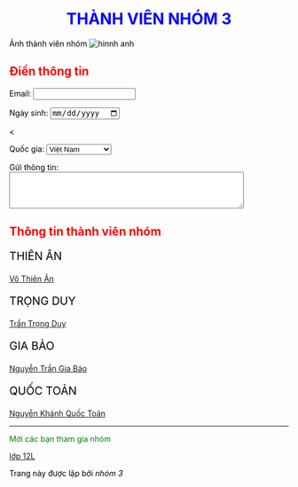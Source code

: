 <!DOCTYPE html>
<html>
<head>
<meta charset = "utf-8">
<style>
	body {color: black;}
	h1 {color: blue; text-align: center;}
	h2 { color: red;}
</style> 
<title>THÀNH VIÊN NHÓM 3</title>
</head>
<body>
<div>
<h1> THÀNH VIÊN NHÓM 3 </h1
<h2> Ảnh thành viên nhóm</h2>
<image src="https://scontent.xx.fbcdn.net/v/t1.15752-9/462558586_1109315000904647_7746154176286244615_n.jpg?stp=dst-jpg_s480x480_tt6&_nc_cat=102&ccb=1-7&_nc_sid=0024fc&_nc_eui2=AeGpkNzuNBiF8kiUl9uXVU0EFYNiCx8tIKEVg2ILHy0goQSnN9e1VPQAHC9Gd7p1QN4TCNmlOTvk3ePIGOmViVYa&_nc_ohc=nfp_BmyRVNoQ7kNvgHENtrj&_nc_ad=z-m&_nc_cid=0&_nc_zt=23&_nc_ht=scontent.xx&oh=03_Q7cD1QFE-UC495LiZ4B-NwkNMfXbgrqd99npqu_rezrb9ufm3A&oe=676F3FEF " alt = " hinnh anh"> 
<h2> Điền thông tin </h2>
<form>
  <label for="email">Email:</label>
  <input type="email" id="email" name="email">
</form>
<form>
  <label for="birthdate">Ngày sinh:</label>
  <input type="date" id="birthdate" name="birthdate">
</form>
<tr style="border: 1px solid">
<<form action="/register" method="post">
 
</form>
<form>
  <label for="country">Quốc gia:</label>
  <select id="country" name="country">
    <option value="vietnam">Việt Nam</option>
    <option value="usa">United States</option>
    <option value="uk">United Kingdom</option>
    <!-- Các quốc gia khác có thể được thêm vào đây -->
  </select>
</form>
<form>
  <label for="feedback"> Gửi thông tin:</label><br>
  <textarea id="feedback" name="feedback" rows="4" cols="50"></textarea>
</form>
<h2> Thông tin thành viên nhóm </h2>
<p style ="font-size:20px"> THIÊN ÂN </p> 
<p> <a href="https://www.facebook.com/share/1G6rVZ6fae/?mibextid=LQQJ4d">Võ Thiên Ân</a><p>
<p style ="font-size:20px"> TRỌNG DUY </p> 
<p> <a href="https://www.facebook.com/duy.trong.3975"> Trần Trọng Duy</a><p>
<p style ="font-size:20px"> GIA BẢO </p> 
<p> <a href="https://www.facebook.com/profile.php?id=61551857554514"> Nguyễn Trần Gia Bảo</a><p>
<p style ="font-size:20px"> QUỐC TOẢN </p> 
<p> <a href="https://www.facebook.com/share/wHwo8GbpEjk55P5m/?mibextid=LQQJ4d">Nguyễn Khánh Quốc Toản</a><p>
<hr>
<p style=" color: green"> Mời các bạn tham gia nhóm </p>
<p> <a href="https://l.facebook.com/l.php?u=https%3A%2F%2Fzalo.me%2Fg%2Fqnskka640%3Ffbclid%3DIwZXh0bgNhZW0CMTAAAR3Y3ftPOMGQ9f-6AH8Eygy9AJk2IIBLGkksflr_AbbpOZgLAuKeg6F2Hxs_aem_mO9svcp8NnJnlN0dIomIWA&h=AT2rlMFtfzwXLQ9CXfcRAX8MJhdo_6si0ZJxiXyRTYJiouRoUsGQ-ue_3_xEPQV4syHNXbzajoarQkQHdQbDLFNkRhUHErXwiZ_7RtP0aHgNS5gqQH-VYHwbekJzngmgT5fAOg">lớp 12L</a><p>
</div>
<p>Trang này được lập bởi<em> nhóm 3</em></p>
</body>
</html>









 









